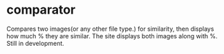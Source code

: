 # comparator
Compares two images(or any other file type.) for similarity, then displays how much % they are similar.
The site displays both images along with %.
Still in development.
